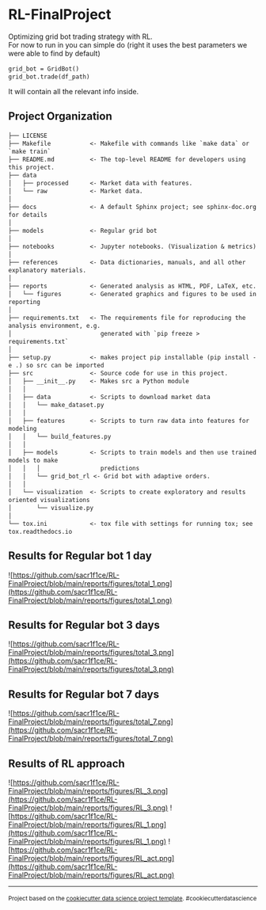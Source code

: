 RL-FinalProject
==============================

Optimizing grid bot trading strategy with RL. <br>
For now to run in you can simple do (right it uses the best parameters we were able to find by default)
```
grid_bot = GridBot()
grid_bot.trade(df_path)
```
It will contain all the relevant info inside. 

Project Organization
------------

    ├── LICENSE
    ├── Makefile           <- Makefile with commands like `make data` or `make train`
    ├── README.md          <- The top-level README for developers using this project.
    ├── data
    │   ├── processed      <- Market data with features.
    │   └── raw            <- Market data.
    │
    ├── docs               <- A default Sphinx project; see sphinx-doc.org for details
    │
    ├── models             <- Regular grid bot
    │
    ├── notebooks          <- Jupyter notebooks. (Visualization & metrics)
    │
    ├── references         <- Data dictionaries, manuals, and all other explanatory materials.
    │
    ├── reports            <- Generated analysis as HTML, PDF, LaTeX, etc.
    │   └── figures        <- Generated graphics and figures to be used in reporting
    │
    ├── requirements.txt   <- The requirements file for reproducing the analysis environment, e.g.
    │                         generated with `pip freeze > requirements.txt`
    │
    ├── setup.py           <- makes project pip installable (pip install -e .) so src can be imported
    ├── src                <- Source code for use in this project.
    │   ├── __init__.py    <- Makes src a Python module
    │   │
    │   ├── data           <- Scripts to download market data
    │   │   └── make_dataset.py
    │   │
    │   ├── features       <- Scripts to turn raw data into features for modeling
    │   │   └── build_features.py
    │   │
    │   ├── models         <- Scripts to train models and then use trained models to make
    │   │   │                 predictions
    │   │   └── grid_bot_rl <- Grid bot with adaptive orders.
    │   │
    │   └── visualization  <- Scripts to create exploratory and results oriented visualizations
    │       └── visualize.py
    │
    └── tox.ini            <- tox file with settings for running tox; see tox.readthedocs.io


Results for Regular bot 1 day
------------
![https://github.com/sacr1f1ce/RL-FinalProject/blob/main/reports/figures/total_1.png](https://github.com/sacr1f1ce/RL-FinalProject/blob/main/reports/figures/total_1.png)


Results for Regular bot 3 days
------------
![https://github.com/sacr1f1ce/RL-FinalProject/blob/main/reports/figures/total_3.png](https://github.com/sacr1f1ce/RL-FinalProject/blob/main/reports/figures/total_3.png)



Results for Regular bot 7 days
------------
![https://github.com/sacr1f1ce/RL-FinalProject/blob/main/reports/figures/total_7.png](https://github.com/sacr1f1ce/RL-FinalProject/blob/main/reports/figures/total_7.png)

Results of RL approach
------------
![https://github.com/sacr1f1ce/RL-FinalProject/blob/main/reports/figures/RL_3.png](https://github.com/sacr1f1ce/RL-FinalProject/blob/main/reports/figures/RL_3.png)
![https://github.com/sacr1f1ce/RL-FinalProject/blob/main/reports/figures/RL_1.png](https://github.com/sacr1f1ce/RL-FinalProject/blob/main/reports/figures/RL_1.png)
![https://github.com/sacr1f1ce/RL-FinalProject/blob/main/reports/figures/RL_act.png](https://github.com/sacr1f1ce/RL-FinalProject/blob/main/reports/figures/RL_act.png)

--------

<p><small>Project based on the <a target="_blank" href="https://drivendata.github.io/cookiecutter-data-science/">cookiecutter data science project template</a>. #cookiecutterdatascience</small></p>
